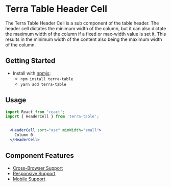 # Terra Table Header Cell

The Terra Table Header Cell is a sub component of the table header. The header cell dictates the minimum width of the column, but it can also dictate the maximum width of the column if a fixed or max-width value is set it. This results in the minimum width of the content also being the maximum width of the column.

## Getting Started

- Install with [npmjs](https://www.npmjs.com):
  - `npm install terra-table`
  - `yarn add terra-table`

## Usage

```jsx
import React from 'react';
import { HeaderCell } from 'terra-table';


  <HeaderCell sort="asc" minWidth="small">
    Column 0
  </HeaderCell>
```

## Component Features
* [Cross-Browser Support](https://github.com/cerner/terra-ui/blob/master/src/terra-dev-site/contributing/ComponentStandards.e.contributing.md#cross-browser-support)
* [Responsive Support](https://github.com/cerner/terra-ui/blob/master/src/terra-dev-site/contributing/ComponentStandards.e.contributing.md#responsive-support)
* [Mobile Support](https://github.com/cerner/terra-ui/blob/master/src/terra-dev-site/contributing/ComponentStandards.e.contributing.md#mobile-support)
